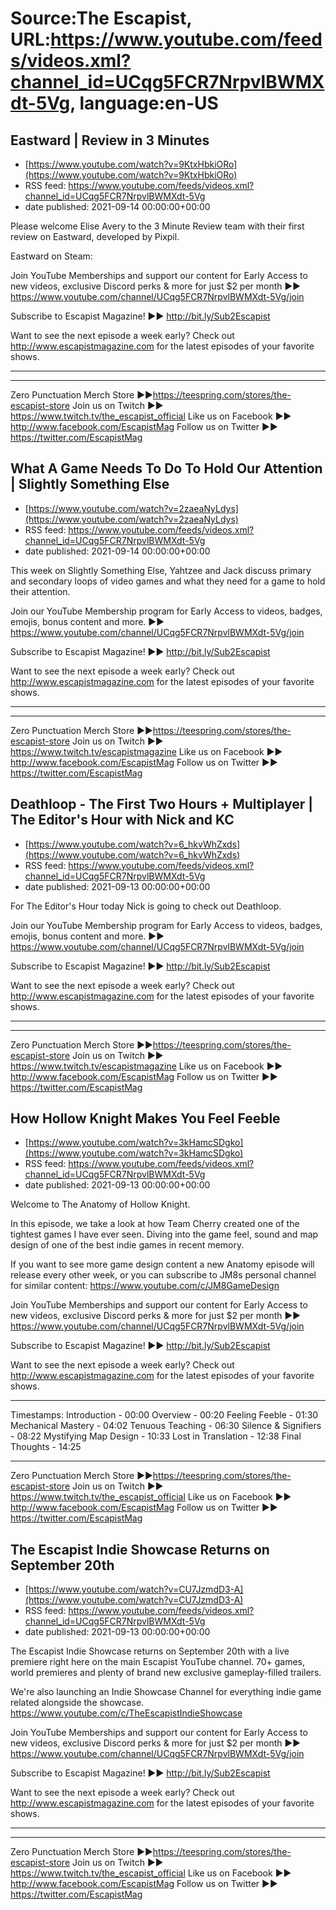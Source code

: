 # Source:The Escapist, URL:https://www.youtube.com/feeds/videos.xml?channel_id=UCqg5FCR7NrpvlBWMXdt-5Vg, language:en-US

## Eastward | Review in 3 Minutes
 - [https://www.youtube.com/watch?v=9KtxHbkiORo](https://www.youtube.com/watch?v=9KtxHbkiORo)
 - RSS feed: https://www.youtube.com/feeds/videos.xml?channel_id=UCqg5FCR7NrpvlBWMXdt-5Vg
 - date published: 2021-09-14 00:00:00+00:00

Please welcome Elise Avery to the 3 Minute Review team with their first review on Eastward, developed by Pixpil.

Eastward on Steam: 

Join YouTube Memberships and support our content for Early Access to new videos, exclusive Discord perks & more for just $2 per month ►► https://www.youtube.com/channel/UCqg5FCR7NrpvlBWMXdt-5Vg/join

Subscribe to Escapist Magazine! ►► http://bit.ly/Sub2Escapist

Want to see the next episode a week early? Check out http://www.escapistmagazine.com for the latest episodes of your favorite shows.

---



---


Zero Punctuation Merch Store ►►https://teespring.com/stores/the-escapist-store
Join us on Twitch ►► https://www.twitch.tv/the_escapist_official
Like us on Facebook ►► http://www.facebook.com/EscapistMag
Follow us on Twitter ►► https://twitter.com/EscapistMag

## What A Game Needs To Do To Hold Our Attention | Slightly Something Else
 - [https://www.youtube.com/watch?v=2zaeaNyLdys](https://www.youtube.com/watch?v=2zaeaNyLdys)
 - RSS feed: https://www.youtube.com/feeds/videos.xml?channel_id=UCqg5FCR7NrpvlBWMXdt-5Vg
 - date published: 2021-09-14 00:00:00+00:00

This week on Slightly Something Else, Yahtzee and Jack discuss primary and secondary loops of video games and what they need for a game to hold their attention.

Join our YouTube Membership program for Early Access to videos, badges, emojis, bonus content and more. ►► https://www.youtube.com/channel/UCqg5FCR7NrpvlBWMXdt-5Vg/join

Subscribe to Escapist Magazine! ►► http://bit.ly/Sub2Escapist

Want to see the next episode a week early? Check out http://www.escapistmagazine.com for the latest episodes of your favorite shows.

---



---


Zero Punctuation Merch Store ►►https://teespring.com/stores/the-escapist-store
Join us on Twitch ►► https://www.twitch.tv/escapistmagazine 
Like us on Facebook ►► http://www.facebook.com/EscapistMag
Follow us on Twitter ►► https://twitter.com/EscapistMag

## Deathloop - The First Two Hours + Multiplayer | The Editor's Hour with Nick and KC
 - [https://www.youtube.com/watch?v=6_hkvWhZxds](https://www.youtube.com/watch?v=6_hkvWhZxds)
 - RSS feed: https://www.youtube.com/feeds/videos.xml?channel_id=UCqg5FCR7NrpvlBWMXdt-5Vg
 - date published: 2021-09-13 00:00:00+00:00

For The Editor's Hour today Nick is going to check out Deathloop.

Join our YouTube Membership program for Early Access to videos, badges, emojis, bonus content and more. ►► https://www.youtube.com/channel/UCqg5FCR7NrpvlBWMXdt-5Vg/join

Subscribe to Escapist Magazine! ►► http://bit.ly/Sub2Escapist

Want to see the next episode a week early? Check out http://www.escapistmagazine.com for the latest episodes of your favorite shows.

---



---


Zero Punctuation Merch Store ►►https://teespring.com/stores/the-escapist-store
Join us on Twitch ►► https://www.twitch.tv/escapistmagazine 
Like us on Facebook ►► http://www.facebook.com/EscapistMag
Follow us on Twitter ►► https://twitter.com/EscapistMag

## How Hollow Knight Makes You Feel Feeble
 - [https://www.youtube.com/watch?v=3kHamcSDgko](https://www.youtube.com/watch?v=3kHamcSDgko)
 - RSS feed: https://www.youtube.com/feeds/videos.xml?channel_id=UCqg5FCR7NrpvlBWMXdt-5Vg
 - date published: 2021-09-13 00:00:00+00:00

Welcome to The Anatomy of Hollow Knight.

In this episode, we take a look at how Team Cherry created one of the tightest games I have ever seen. Diving into the game feel, sound and map design of one of the best indie games in recent memory.

If you want to see more game design content a new Anatomy episode will release every other week, or you can subscribe to JM8s personal channel for similar content: https://www.youtube.com/c/JM8GameDesign

Join YouTube Memberships and support our content for Early Access to new videos, exclusive Discord perks & more for just $2 per month ►► https://www.youtube.com/channel/UCqg5FCR7NrpvlBWMXdt-5Vg/join

Subscribe to Escapist Magazine! ►► http://bit.ly/Sub2Escapist

Want to see the next episode a week early? Check out http://www.escapistmagazine.com for the latest episodes of your favorite shows.

---
Timestamps:
Introduction - 00:00
Overview - 00:20
Feeling Feeble - 01:30
Mechanical Mastery - 04:02
Tenuous Teaching  - 06:30
Silence & Signifiers - 08:22
Mystifying Map Design - 10:33
Lost in Translation - 12:38
Final Thoughts - 14:25


---


Zero Punctuation Merch Store ►►https://teespring.com/stores/the-escapist-store
Join us on Twitch ►► https://www.twitch.tv/the_escapist_official
Like us on Facebook ►► http://www.facebook.com/EscapistMag
Follow us on Twitter ►► https://twitter.com/EscapistMag

## The Escapist Indie Showcase Returns on September 20th
 - [https://www.youtube.com/watch?v=CU7JzmdD3-A](https://www.youtube.com/watch?v=CU7JzmdD3-A)
 - RSS feed: https://www.youtube.com/feeds/videos.xml?channel_id=UCqg5FCR7NrpvlBWMXdt-5Vg
 - date published: 2021-09-13 00:00:00+00:00

The Escapist Indie Showcase returns on September 20th with a live premiere right here on the main Escapist YouTube channel. 70+ games, world premieres and plenty of brand new exclusive gameplay-filled trailers.

We're also launching an Indie Showcase Channel for everything indie game related alongside the showcase. https://www.youtube.com/c/TheEscapistIndieShowcase

Join YouTube Memberships and support our content for Early Access to new videos, exclusive Discord perks & more for just $2 per month ►► https://www.youtube.com/channel/UCqg5FCR7NrpvlBWMXdt-5Vg/join

Subscribe to Escapist Magazine! ►► http://bit.ly/Sub2Escapist

Want to see the next episode a week early? Check out http://www.escapistmagazine.com for the latest episodes of your favorite shows.

---



---


Zero Punctuation Merch Store ►►https://teespring.com/stores/the-escapist-store
Join us on Twitch ►► https://www.twitch.tv/the_escapist_official
Like us on Facebook ►► http://www.facebook.com/EscapistMag
Follow us on Twitter ►► https://twitter.com/EscapistMag

